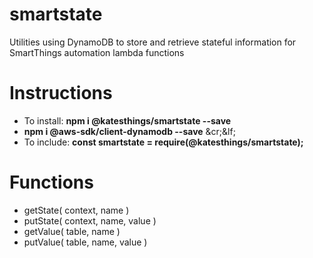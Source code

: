 # smartstate

Utilities using DynamoDB to store and retrieve stateful information
for SmartThings automation lambda functions

# Instructions

- To install: **npm i @katesthings/smartstate --save**
- **npm i @aws-sdk/client-dynamodb --save**
&cr;&lf; 
- To include: **const smartstate = require(@katesthings/smartstate);**

# Functions
* getState( context, name )
* putState( context, name, value )
* getValue( table, name )
* putValue( table, name, value )
